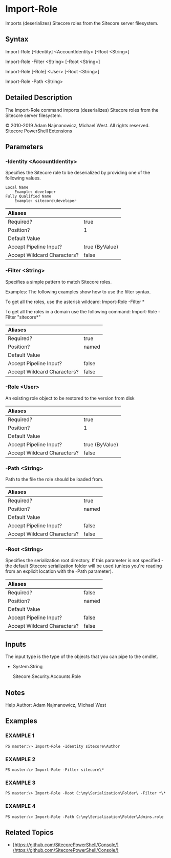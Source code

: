 # Import-Role

Imports \(deserializes\) Sitecore roles from the Sitecore server filesystem.

## Syntax

Import-Role \[-Identity\] &lt;AccountIdentity&gt; \[-Root &lt;String&gt;\]

Import-Role -Filter &lt;String&gt; \[-Root &lt;String&gt;\]

Import-Role \[-Role\] &lt;User&gt; \[-Root &lt;String&gt;\]

Import-Role -Path &lt;String&gt;

## Detailed Description

The Import-Role command imports \(deserializes\) Sitecore roles from the Sitecore server filesystem.

© 2010-2019 Adam Najmanowicz, Michael West. All rights reserved. Sitecore PowerShell Extensions

## Parameters

### -Identity  &lt;AccountIdentity&gt;

Specifies the Sitecore role to be deserialized by providing one of the following values.

```text
Local Name
    Example: developer
Fully Qualified Name
    Example: sitecore\developer
```

| Aliases |  |
| :--- | :--- |
| Required? | true |
| Position? | 1 |
| Default Value |  |
| Accept Pipeline Input? | true \(ByValue\) |
| Accept Wildcard Characters? | false |

### -Filter  &lt;String&gt;

Specifies a simple pattern to match Sitecore roles.

Examples: The following examples show how to use the filter syntax.

To get all the roles, use the asterisk wildcard: Import-Role -Filter \*

To get all the roles in a domain use the following command: Import-Role -Filter "sitecore\*"

| Aliases |  |
| :--- | :--- |
| Required? | true |
| Position? | named |
| Default Value |  |
| Accept Pipeline Input? | false |
| Accept Wildcard Characters? | false |

### -Role  &lt;User&gt;

An existing role object to be restored to the version from disk

| Aliases |  |
| :--- | :--- |
| Required? | true |
| Position? | 1 |
| Default Value |  |
| Accept Pipeline Input? | true \(ByValue\) |
| Accept Wildcard Characters? | false |

### -Path  &lt;String&gt;

Path to the file the role should be loaded from.

| Aliases |  |
| :--- | :--- |
| Required? | true |
| Position? | named |
| Default Value |  |
| Accept Pipeline Input? | false |
| Accept Wildcard Characters? | false |

### -Root  &lt;String&gt;

Specifies the serialization root directory. If this parameter is not specified - the default Sitecore serialization folder will be used \(unless you're reading from an explicit location with the -Path parameter\).

| Aliases |  |
| :--- | :--- |
| Required? | false |
| Position? | named |
| Default Value |  |
| Accept Pipeline Input? | false |
| Accept Wildcard Characters? | false |

## Inputs

The input type is the type of the objects that you can pipe to the cmdlet.

* System.String

  Sitecore.Security.Accounts.Role

## Notes

Help Author: Adam Najmanowicz, Michael West

## Examples

### EXAMPLE 1

```text
PS master:\> Import-Role -Identity sitecore\Author
```

### EXAMPLE 2

```text
PS master:\> Import-Role -Filter sitecore\*
```

### EXAMPLE 3

```text
PS master:\> Import-Role -Root C:\my\Serialization\Folder\ -Filter *\*
```

### EXAMPLE 4

```text
PS master:\> Import-Role -Path C:\my\Serialization\Folder\Admins.role
```

## Related Topics

* [https://github.com/SitecorePowerShell/Console/](https://github.com/SitecorePowerShell/Console/) 

